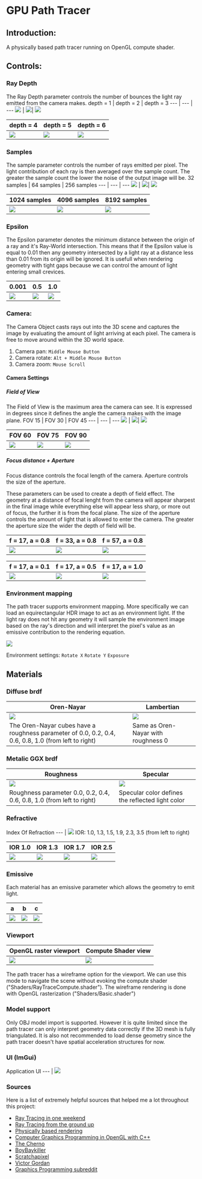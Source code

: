# GPU Path Tracer 

## Introduction:
A physically based path tracer running on OpenGL compute shader. 

## Controls:

### Ray Depth
The Ray Depth parameter controls the number of bounces the light ray emitted from the camera makes. 
depth = 1 | depth = 2 | depth = 3
--- | --- | ---
![](output/Depth/depth1.jpg) | ![](output/Depth/depth2.jpg)| ![](output/Depth/depth3.jpg)

depth = 4 | depth = 5 | depth = 6
--- | --- | ---
![](output/Depth/depth4.jpg) | ![](output/Depth/depth5.jpg)| ![](output/Depth/depth6.jpg)

### Samples
The sample parameter controls the number of rays emitted per pixel. The light contribution of each ray is then averaged over
the sample count. The greater the sample count the lower the noise of the output image will be.
32 samples | 64 samples | 256 samples
--- | --- | ---
![](output/Samples/32.jpg) | ![](output/Samples/64.jpg)| ![](output/Samples/256.jpg)

1024 samples | 4096 samples | 8192 samples
--- | --- | ---
![](output/Samples/1024.jpg) | ![](output/Samples/4096.jpg)| ![](output/Samples/8192.jpg)

### Epsilon
The Epsilon parameter denotes the minimum distance between the origin of a ray and it's Ray-World intersection. This means that 
if the Epsilon value is equal to 0.01 then any geometry intersected by a light ray at a distance less than 0.01 from its origin
will be ignored. It is usefull when rendering geometry with tight gaps because we can control the amount of light entering small
crevices. 
	
0.001 | 0.5 | 1.0
--- | --- | ---
![](output/Epsilon/001.jpg) | ![](output/Epsilon/05.jpg)| ![](output/Epsilon/1.jpg)

### Camera:
The Camera Object casts rays out into the 3D scene and captures the image by evaluating 
the amount of light arriving at each pixel. The camera is free to move around within the 
3D world space.

1. Camera pan: `Middle Mouse Button`
2. Camera rotate: `Alt + Middle Mouse Button`
3. Camera zoom: `Mouse Scroll`

#### Camera Settings
##### Field of View
The Field of View is the maximum area the camera can see. It is expressed in degrees since it defines the angle
the camera makes with the image plane.
FOV 15 | FOV 30 | FOV 45
--- | --- | ---
![](output/FOV/15.jpg) | ![](output/FOV/30.jpg)| ![](output/FOV/45.jpg)

FOV 60 | FOV 75 | FOV 90
--- | --- | ---
![](output/FOV/60.jpg) | ![](output/FOV/75.jpg)| ![](output/FOV/90.jpg)	

##### Focus distance + Aperture
Focus distance controls the focal length of the camera.
Aperture controls the size of the aperture.

These parameters can be used to create a depth of field effect. The geometry
at a distance of focal lenght from the camera will appear sharpest in the final 
image while everything else will appear less sharp, or more out of focus, the further
it is from the focal plane. The size of the aperture controls the amount of light
that is allowed to enter the camera. The greater the aperture size the wider the
depth of field will be.

f = 17, a = 0.8 | f = 33, a = 0.8 | f = 57, a = 0.8
--- | --- | ---
![](output/DOF/17.jpg) | ![](output/DOF/33.jpg)| ![](output/DOF/57.jpg)

f = 17, a = 0.1 | f = 17, a = 0.5 | f = 17, a = 1.0
--- | --- | ---
![](output/DOF/ap01.jpg) | ![](output/DOF/ap05.jpg)| ![](output/DOF/ap1.jpg)	

### Environment mapping
The path tracer supports environment mapping. More specifically we can load an equirectangular
HDR image to act as an environment light. If the light ray does not hit any geometry it will 
sample the environment image based on the ray's direction and will interpret the pixel's
value as an emissive contribution to the rendering equation.

![](output/env.jpg)

Environment settings:
`Rotate X` 
`Rotate Y`
`Exposure`

## Materials
### Diffuse brdf
Oren-Nayar | Lambertian 
--- | --- 
![](output/Oren_Nayar/on_diffuse.jpg) | ![](output/lambertian_samples/diffuse.jpg)
The Oren-Nayar cubes have a roughness parameter of 0.0, 0.2, 0.4, 0.6, 0.8, 1.0 (from left to right) | Same as Oren-Nayar with roughness 0

### Metalic GGX brdf
Roughness | Specular 
--- | --- 
![](output/metalic(ggx)/ggxR.jpg) | ![](output/metalic(ggx)/ggxS.jpg)
Roughness parameter 0.0, 0.2, 0.4, 0.6, 0.8, 1.0 (from left to right) | Specular color defines the reflected light color

### Refractive
Index Of Refraction 
--- | 
![](output/Refractive/ior.jpg) 
IOR: 1.0, 1.3, 1.5, 1.9, 2.3, 3.5 (from left to right) 

IOR 1.0 | IOR 1.3 | IOR 1.7 | IOR 2.5
--- | --- | --- | ---
![](output/Refractive/1.jpg) | ![](output/Refractive/13.jpg) | ![](output/Refractive/17.jpg) | ![](output/Refractive/25.jpg)

### Emissive
Each material has an emissive parameter which allows the geometry to emit light.

a | b | c 
--- | --- | --- 
![](output/Emissive/em2.jpg) | ![](output/Emissive/em1.jpg) | ![](output/Emissive/em3.jpg)


### Viewport

OpenGL raster viewport | Compute Shader view
--- | ---
![](output/wire.png) | ![](output/compute.jpg)


The path tracer has a wireframe option for the viewport. We can use this mode to navigate the scene
without evoking the compute shader ("Shaders/RayTraceCompute.shader"). 
The wireframe rendering is done with OpenGL rasterization ("Shaders/Basic.shader")

### Model support

Only OBJ model import is supported. However it is quite limited since the path tracer can only interpret geometry
data correctly if the 3D mesh is fully triangulated. It is also not recommended to load dense geometry since the path tracer
doesn't have spatial acceleration structures for now.

### UI (ImGui)

Application UI
--- | 
![](output/ui.png) 

### Sources
Here is a list of extremely helpful sources that helped me a lot throughout this project:

* [Ray Tracing in one weekend](https://raytracing.github.io/)
* [Ray Tracing from the ground up](https://www.amazon.com/Ray-Tracing-Ground-Kevin-Suffern/dp/1568812728)
* [Physically based rendering](https://www.pbr-book.org/)
* [Computer Graphics Programming in OpenGL with C++](https://www.amazon.com/Computer-Graphics-Programming-OpenGL-C/dp/1683922212)
* [The Cherno](https://www.youtube.com/@TheCherno)
* [BoyBaykiller](https://github.com/BoyBaykiller/IDKEngine)
* [Scratchapixel](https://www.scratchapixel.com/)
* [Victor Gordan](https://www.youtube.com/@VictorGordan)
* [Graphics Programming subreddit](https://www.reddit.com/r/GraphicsProgramming/)
